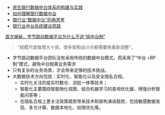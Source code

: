 


- [民生银行数据中台体系的构建与实践](https://dbaplus.cn/news-73-2687-1.html)
- [如何理解银行数据中台](https://www.jianshu.com/p/fc24c3435ebd)
- [银行业“数据中台”的再思考](https://www.infoq.cn/article/omvmert5tvtj4az5zbao)
- [银行业中台系统建设思路](https://mp.weixin.qq.com/s?src=11&timestamp=1618729139&ver=3015&signature=1auNXQyHzw*luuInQAGbQzOsM3v8ZiXOLlTCPcvM2gsR-1xwC-NDqQBrBcROrzXt7kJVaPSh*UbmMFahVUQmRzJSwBcKpxDij36PVDTl5TSDpyGMBIPPT3QMLRR78lSR&new=1)


[首次揭秘，字节跳动数据平台为什么不选“纯中台制”](https://mp.weixin.qq.com/s/gx6DlCHIDYqd_naqG8Cceg)
> “规模尺度每增大十倍，很多架构设计点都需要再重新调整”。
- 字节跳动数据平台团队没有采用传统的数据中台模式，而采用了“中台 +BP 制”模式，避免中台脱离业务需求
- 只有复杂的业务场景，才会带来足够的技术挑战。
- 大数据技术方向包括：实时化、智能化以及安全隐私合规。
  - 实时化关注的是实时数仓、流批一体等技术；
  - 智能化主要围绕智能物化视图、结合机器学习的查询优化器、增强分析智能问答等；
  - 在隐私合规上更关注政策趋势带来技术和架构演进趋势，包括敏感数据发现、多方计算、数据本地化、权限优化等。

